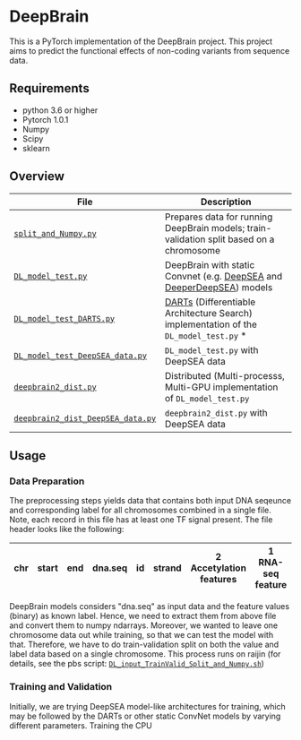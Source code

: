 # DeepBrain
This is a PyTorch implementation of the DeepBrain project. This project aims to predict the functional effects of non-coding variants from sequence data.

## Requirements
- python 3.6 or higher
- Pytorch 1.0.1
- Numpy
- Scipy
- sklearn

## Overview
| File | Description |
| --- | --- |
| [```split_and_Numpy.py```](https://github.com/Akmazad/deepBrain/blob/master/Training%202/split_and_Numpy.py) | Prepares data for running DeepBrain models; train-validation split based on a chromosome |
| [```DL_model_test.py```](https://github.com/Akmazad/deepBrain/blob/master/Training%202/DL_model_test.py) | DeepBrain with static Convnet (e.g. [DeepSEA](https://github.com/FunctionLab/selene/blob/master/models/deepsea.py) and [DeeperDeepSEA](https://github.com/FunctionLab/selene/blob/master/tutorials/quickstart_training/deeperdeepsea.py)) models |
| [```DL_model_test_DARTS.py```](https://github.com/Akmazad/deepBrain/blob/master/Training%202/DL_model_test_DARTS.py) | [DARTs](https://github.com/quark0/darts) (Differentiable Architecture Search) implementation of the ```DL_model_test.py``` * | 
| [```DL_model_test_DeepSEA_data.py```](https://github.com/Akmazad/deepBrain/blob/master/Training%202/DL_model_test_DeepSEA_data.py) | ```DL_model_test.py``` with DeepSEA data |
| [```deepbrain2_dist.py```](https://github.com/Akmazad/deepBrain/blob/master/Training%202/deepbrain2_dist.py) | Distributed (Multi-processs, Multi-GPU implementation of ```DL_model_test.py``` |
| [```deepbrain2_dist_DeepSEA_data.py```](https://github.com/Akmazad/deepBrain/blob/master/Training%202/deepbrain2_dist_DeepSEA_data.py) | ```deepbrain2_dist.py``` with DeepSEA data |

## Usage
### Data Preparation
The preprocessing steps yields data that contains both input DNA seqeunce and corresponding label for all chromosomes combined in a single file. Note, each record in this file has at least one TF signal present. The file header looks like the following:

| chr | start | end | dna.seq | id | strand | 2 Accetylation features | 1 RNA-seq feature | 128 TF features |
| --- | --- | --- | --- | --- | --- | --- | --- | --- |

DeepBrain models considers "dna.seq" as input data and the feature values (binary) as known label. Hence, we need to extract them from above file and convert them to numpy ndarrays. Moreover, we wanted to leave one chromosome data out while training, so that we can test the model with that. Therefore, we have to do train-validation split on both the value and label data based on a single chromosome. This process runs on raijin (for details, see the pbs script: [```DL_input_TrainValid_Split_and_Numpy.sh```](https://github.com/Akmazad/deepBrain/blob/master/Training%202/pbs%20scripts/DL_input_TrainValid_Split_and_Numpy.sh))

### Training and Validation
Initially, we are trying DeepSEA model-like architectures for training, which may be followed by the DARTs or other static ConvNet models by varying different parameters. Training the CPU 
